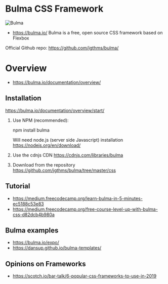 # Bulma CSS Framework

![Bulma](https://bulma.io/images/bulma-logo.png)
* https://bulma.io/
Bulma is a free, open source CSS framework based on Flexbox

Official Github repo:
https://github.com/jgthms/bulma/

# Overview
* https://bulma.io/documentation/overview/


## Installation
https://bulma.io/documentation/overview/start/

1. Use NPM (recommended):

   npm install bulma
   
   Will need node.js (server side Javascript) installation
   https://nodejs.org/en/download/

2. Use the cdnjs CDN 
  https://cdnjs.com/libraries/bulma

3. Download from the repository 
https://github.com/jgthms/bulma/tree/master/css

## Tutorial
* https://medium.freecodecamp.org/learn-bulma-in-5-minutes-ec5188c53e83
* https://medium.freecodecamp.org/free-course-level-up-with-bulma-css-d82dcb4b980a

## Bulma examples

* https://bulma.io/expo/
* https://dansup.github.io/bulma-templates/

## Opinions on Frameworks
* https://scotch.io/bar-talk/6-popular-css-frameworks-to-use-in-2019


